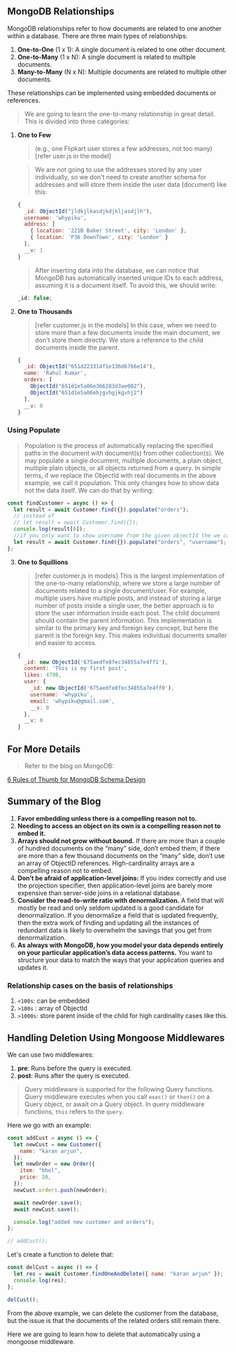## MongoDB Relationships

MongoDB relationships refer to how documents are related to one another within a database. There are three main types of relationships:

1. **One-to-One** (1 x 1): A single document is related to one other document.
2. **One-to-Many** (1 x N): A single document is related to multiple documents.
3. **Many-to-Many** (N x N): Multiple documents are related to multiple other documents.

These relationships can be implemented using embedded documents or references.

> We are going to learn the one-to-many relationship in great detail.
> This is divided into three categories:

1. **One to Few**

   > (e.g., one Flipkart user stores a few addresses, not too many) [refer user.js in the model]

   > We are not going to use the addresses stored by any user individually, so we don't need to create another schema for addresses and will store them inside the user data (document) like this:

   ```javascript
   {
     _id: ObjectId("jldkjlkasdjkdjkljasdjlh"),
     username: 'whypiku',
     address: [
       { location: '221B Baker Street', city: 'London' },
       { location: 'P36 DownTown', city: 'London' }
     ],
     __v: 1
   }
   ```

   > After inserting data into the database, we can notice that MongoDB has automatically inserted unique IDs to each address, assuming it is a document itself. To avoid this, we should write:

   ```javascript
   _id: false;
   ```

2. **One to Thousands**

   > [refer customer.js in the models]
   > In this case, when we need to store more than a few documents inside the main document, we don't store them directly. We store a reference to the child documents inside the parent.

   ```javascript
   {
     _id: ObjectId("651d223314f1e136d6766e14"),
     name: 'Rahul Kumar',
     orders: [
       ObjectId("651d1e5a06e366283d3ae002"),
       ObjectId("651d1e5a06ehjgvhgjkgvhj2")
     ],
     __v: 0
   }
   ```

### Using Populate

> Population is the process of automatically replacing the specified paths in the document with document(s) from other collection(s). We may populate a single document, multiple documents, a plain object, multiple plain objects, or all objects returned from a query. In simple terms, if we replace the ObjectId with real documents in the above example, we call it population.
> This only changes how to show data not the data itself.
> We can do that by writing:

```javascript
const findCustomer = async () => {
  let result = await Customer.find({}).populate("orders");
  // instead of
  // let result = await Customer.find({});
  console.log(result[0]);
  //if you only want to show username from the given objectId the we can write this
  let result = await Customer.find({}).populate("orders", "username");
};
```

3. **One to Squillions**

   > [refer customer.js in models]
   > This is the largest implementation of the one-to-many relationship, where we store a large number of documents related to a single document/user. For example, multiple users have multiple posts, and instead of storing a large number of posts inside a single user, the better approach is to store the user information inside each post. The child document should contain the parent information. This implementation is similar to the primary key and foreign key concept, but here the parent is the foreign key. This makes individual documents smaller and easier to access.

   ```javascript
   {
     _id: new ObjectId('675aedfe8fec34855a7e4ff1'),
     content: 'This is my first post',
     likes: 4798,
     user: {
       _id: new ObjectId('675aedfe8fec34855a7e4ff0'),
       username: 'whypiku',
       email: 'whypiku@gmail.com',
       __v: 0
     },
     __v: 0
   }
   ```

## For More Details

> Refer to the blog on MongoDB:

[6 Rules of Thumb for MongoDB Schema Design](https://www.mongodb.com/blog/post/6-rules-of-thumb-for-mongodb-schema-design)

## Summary of the Blog

1. **Favor embedding unless there is a compelling reason not to.**
2. **Needing to access an object on its own is a compelling reason not to embed it.**
3. **Arrays should not grow without bound.** If there are more than a couple of hundred documents on the “many” side, don’t embed them; if there are more than a few thousand documents on the “many” side, don’t use an array of ObjectID references. High-cardinality arrays are a compelling reason not to embed.
4. **Don’t be afraid of application-level joins:** If you index correctly and use the projection specifier, then application-level joins are barely more expensive than server-side joins in a relational database.
5. **Consider the read-to-write ratio with denormalization.** A field that will mostly be read and only seldom updated is a good candidate for denormalization. If you denormalize a field that is updated frequently, then the extra work of finding and updating all the instances of redundant data is likely to overwhelm the savings that you get from denormalization.
6. **As always with MongoDB, how you model your data depends entirely on your particular application’s data access patterns.** You want to structure your data to match the ways that your application queries and updates it.

### Relationship cases on the basis of relationships

1.  `<100s`: can be embedded
2.  `>100s` : array of ObjectId
3.  `>1000s`: store parent inside of the child for high cardinality cases like this.
## Handling Deletion Using Mongoose Middlewares

We can use two middlewares:

1. **pre**: Runs before the query is executed.
2. **post**: Runs after the query is executed.

> Query middleware is supported for the following Query functions. Query middleware executes when you call `exec()` or `then()` on a Query object, or await on a Query object. In query middleware functions, `this` refers to the `query`.

Here we go with an example:

```javascript
const addCust = async () => {
  let newCust = new Customer({
    name: "karan arjun",
  });
  let newOrder = new Order({
    item: "bhel",
    price: 20,
  });
  newCust.orders.push(newOrder);

  await newOrder.save();
  await newCust.save();

  console.log("added new customer and orders");
};

// addCust();
```

Let's create a function to delete that:

```javascript
const delCust = async () => {
  let res = await Customer.findOneAndDelete({ name: "karan arjun" });
  console.log(res);
};

delCust();
```

From the above example, we can delete the customer from the database, but the issue is that the documents of the related orders still remain there.

Here we are going to learn how to delete that automatically using a mongoose middleware.
